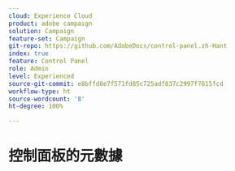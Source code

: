 ```yaml
---
cloud: Experience Cloud
product: adobe campaign
solution: Campaign
feature-set: Campaign
git-repo: https://github.com/AdobeDocs/control-panel.zh-Hant
index: true
feature: Control Panel
role: Admin
level: Experienced
source-git-commit: e8bffd8e7f571fd85c725adf837c2997f7615fcd
workflow-type: ht
source-wordcount: '8'
ht-degree: 100%

---
```



# 控制面板的元數據
